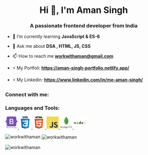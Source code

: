 <h1 align="center">Hi 👋, I'm Aman Singh</h1>
<h3 align="center">A passionate frontend developer from India</h3>

- 🌱 I’m currently learning **JavaScript & ES-6**

- 💬 Ask me about **DSA , HTML, JS, CSS**

- 📫 How to reach me **workwithaman@gmail.com**

- ⚡ My Portfoli: **https://aman-singh-portfolio.netlify.app/**

- ⚡ My Linkedin: **https://www.linkedin.com/in/me-aman-singh/**

<h3 align="left">Connect with me:</h3>
<p align="left">
</p>

<h3 align="left">Languages and Tools:</h3>
<p align="left"> <a href="https://getbootstrap.com" target="_blank" rel="noreferrer"> <img src="https://raw.githubusercontent.com/devicons/devicon/master/icons/bootstrap/bootstrap-plain-wordmark.svg" alt="bootstrap" width="40" height="40"/> </a> <a href="https://www.w3schools.com/css/" target="_blank" rel="noreferrer"> <img src="https://raw.githubusercontent.com/devicons/devicon/master/icons/css3/css3-original-wordmark.svg" alt="css3" width="40" height="40"/> </a> <a href="https://www.w3.org/html/" target="_blank" rel="noreferrer"> <img src="https://raw.githubusercontent.com/devicons/devicon/master/icons/html5/html5-original-wordmark.svg" alt="html5" width="40" height="40"/> </a> <a href="https://developer.mozilla.org/en-US/docs/Web/JavaScript" target="_blank" rel="noreferrer"> <img src="https://raw.githubusercontent.com/devicons/devicon/master/icons/javascript/javascript-original.svg" alt="javascript" width="40" height="40"/> </a> <a href="https://www.mongodb.com/" target="_blank" rel="noreferrer"> <img src="https://raw.githubusercontent.com/devicons/devicon/master/icons/mongodb/mongodb-original-wordmark.svg" alt="mongodb" width="40" height="40"/> </a> <a href="https://nodejs.org" target="_blank" rel="noreferrer"> <img src="https://raw.githubusercontent.com/devicons/devicon/master/icons/nodejs/nodejs-original-wordmark.svg" alt="nodejs" width="40" height="40"/> </a> </p>

<p><img align="left" src="https://github-readme-stats.vercel.app/api/top-langs?username=workwithaman&show_icons=true&locale=en&layout=compact" alt="workwithaman" /></p>

<p>&nbsp;<img align="center" src="https://github-readme-stats.vercel.app/api?username=workwithaman&show_icons=true&locale=en" alt="workwithaman" /></p>

<p><img align="center" src="https://github-readme-streak-stats.herokuapp.com/?user=workwithaman&" alt="workwithaman" /></p>
